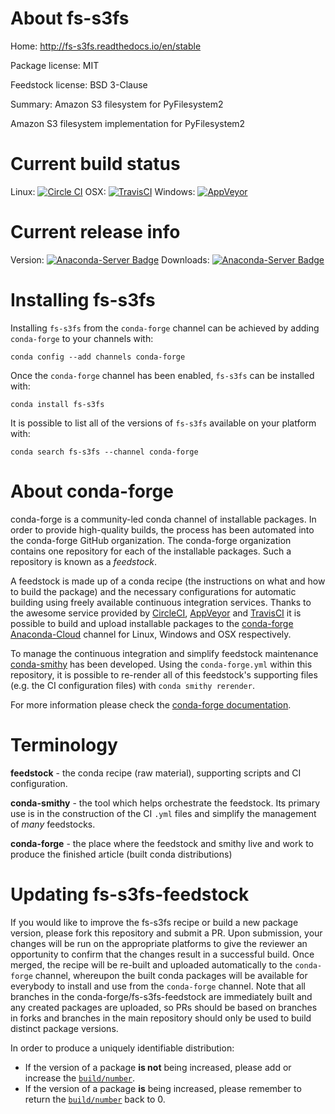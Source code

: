 About fs-s3fs
=============

Home: http://fs-s3fs.readthedocs.io/en/stable

Package license: MIT

Feedstock license: BSD 3-Clause

Summary: Amazon S3 filesystem for PyFilesystem2

Amazon S3 filesystem implementation for PyFilesystem2

Current build status
====================

Linux: [![Circle CI](https://circleci.com/gh/conda-forge/fs-s3fs-feedstock.svg?style=shield)](https://circleci.com/gh/conda-forge/fs-s3fs-feedstock)
OSX: [![TravisCI](https://travis-ci.org/conda-forge/fs-s3fs-feedstock.svg?branch=master)](https://travis-ci.org/conda-forge/fs-s3fs-feedstock)
Windows: [![AppVeyor](https://ci.appveyor.com/api/projects/status/github/conda-forge/fs-s3fs-feedstock?svg=True)](https://ci.appveyor.com/project/conda-forge/fs-s3fs-feedstock/branch/master)

Current release info
====================
Version: [![Anaconda-Server Badge](https://anaconda.org/conda-forge/fs-s3fs/badges/version.svg)](https://anaconda.org/conda-forge/fs-s3fs)
Downloads: [![Anaconda-Server Badge](https://anaconda.org/conda-forge/fs-s3fs/badges/downloads.svg)](https://anaconda.org/conda-forge/fs-s3fs)

Installing fs-s3fs
==================

Installing `fs-s3fs` from the `conda-forge` channel can be achieved by adding `conda-forge` to your channels with:

```
conda config --add channels conda-forge
```

Once the `conda-forge` channel has been enabled, `fs-s3fs` can be installed with:

```
conda install fs-s3fs
```

It is possible to list all of the versions of `fs-s3fs` available on your platform with:

```
conda search fs-s3fs --channel conda-forge
```


About conda-forge
=================

conda-forge is a community-led conda channel of installable packages.
In order to provide high-quality builds, the process has been automated into the
conda-forge GitHub organization. The conda-forge organization contains one repository
for each of the installable packages. Such a repository is known as a *feedstock*.

A feedstock is made up of a conda recipe (the instructions on what and how to build
the package) and the necessary configurations for automatic building using freely
available continuous integration services. Thanks to the awesome service provided by
[CircleCI](https://circleci.com/), [AppVeyor](http://www.appveyor.com/)
and [TravisCI](https://travis-ci.org/) it is possible to build and upload installable
packages to the [conda-forge](https://anaconda.org/conda-forge)
[Anaconda-Cloud](http://docs.anaconda.org/) channel for Linux, Windows and OSX respectively.

To manage the continuous integration and simplify feedstock maintenance
[conda-smithy](http://github.com/conda-forge/conda-smithy) has been developed.
Using the ``conda-forge.yml`` within this repository, it is possible to re-render all of
this feedstock's supporting files (e.g. the CI configuration files) with ``conda smithy rerender``.

For more information please check the [conda-forge documentation](https://conda-forge.org/docs/).

Terminology
===========

**feedstock** - the conda recipe (raw material), supporting scripts and CI configuration.

**conda-smithy** - the tool which helps orchestrate the feedstock.
                   Its primary use is in the construction of the CI ``.yml`` files
                   and simplify the management of *many* feedstocks.

**conda-forge** - the place where the feedstock and smithy live and work to
                  produce the finished article (built conda distributions)


Updating fs-s3fs-feedstock
==========================

If you would like to improve the fs-s3fs recipe or build a new
package version, please fork this repository and submit a PR. Upon submission,
your changes will be run on the appropriate platforms to give the reviewer an
opportunity to confirm that the changes result in a successful build. Once
merged, the recipe will be re-built and uploaded automatically to the
`conda-forge` channel, whereupon the built conda packages will be available for
everybody to install and use from the `conda-forge` channel.
Note that all branches in the conda-forge/fs-s3fs-feedstock are
immediately built and any created packages are uploaded, so PRs should be based
on branches in forks and branches in the main repository should only be used to
build distinct package versions.

In order to produce a uniquely identifiable distribution:
 * If the version of a package **is not** being increased, please add or increase
   the [``build/number``](http://conda.pydata.org/docs/building/meta-yaml.html#build-number-and-string).
 * If the version of a package **is** being increased, please remember to return
   the [``build/number``](http://conda.pydata.org/docs/building/meta-yaml.html#build-number-and-string)
   back to 0.